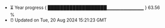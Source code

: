- ⏳ Year progress { ███████████████████▁▁▁▁▁▁▁▁▁▁▁ } 63.56 %
- ⏰ Updated on Tue, 20 Aug 2024 15:21:23 GMT


